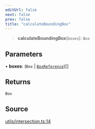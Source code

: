 ```yaml
---
editUrl: false
next: false
prev: false
title: "calculateBoundingBox"
---
```


> **calculateBoundingBox**(`boxes`): `Box`

## Parameters

• **boxes**: (`Box` \| [`BoxReference`](../type-aliases/BoxReference.md))[]

## Returns

`Box`

## Source

[utils/intersection.ts:14](https://github.com/nodenogg-in/alpha-p2p/blob/abd15ac8ea05df755d6048ca2d2de6e86911127a/packages/infinitykit/src/utils/intersection.ts#L14)
